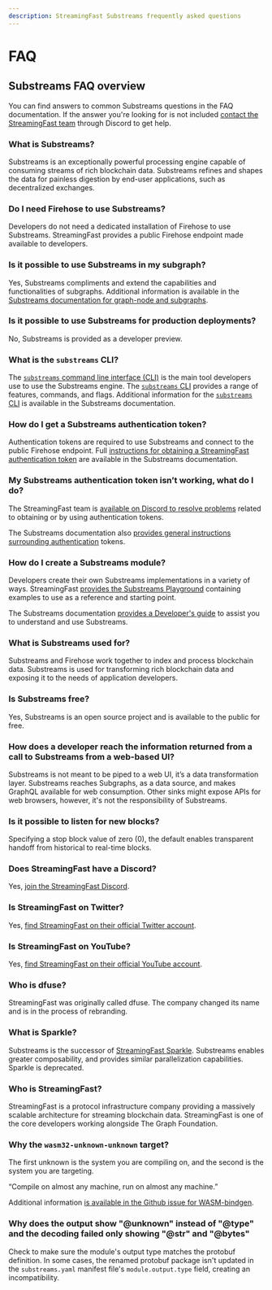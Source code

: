```yaml
---
description: StreamingFast Substreams frequently asked questions
---
```


# FAQ

## **Substreams FAQ overview**

You can find answers to common Substreams questions in the FAQ documentation. If the answer you're looking for is not included [contact the StreamingFast team](https://discord.gg/mYPcRAzeVN) through Discord to get help.

### **What is Substreams?**

Substreams is an exceptionally powerful processing engine capable of consuming streams of rich blockchain data. Substreams refines and shapes the data for painless digestion by end-user applications, such as decentralized exchanges.

### **Do I need Firehose to use Substreams?**

Developers do not need a dedicated installation of Firehose to use Substreams. StreamingFast provides a public Firehose endpoint made available to developers.

### **Is it possible to use Substreams in my subgraph?**

Yes, Substreams compliments and extend the capabilities and functionalities of subgraphs. Additional information is available in the [Substreams documentation for graph-node and subgraphs](https://substreams.streamingfast.io/reference-and-specs/graph-node-setup).

### **Is it possible to use Substreams for production deployments?**

No, Substreams is provided as a developer preview.

### **What is the `substreams` CLI?**

The [`substreams` command line interface (CLI)](command-line-interface.md) is the main tool developers use to use the Substreams engine. The [`substreams` CLI](command-line-interface.md) provides a range of features, commands, and flags. Additional information for the [`substreams` CLI](command-line-interface.md) is available in the Substreams documentation.

### **How do I get a Substreams authentication token?**

Authentication tokens are required to use Substreams and connect to the public Firehose endpoint. Full [instructions for obtaining a StreamingFast authentication token](https://substreams.streamingfast.io/reference-and-specs/authentication) are available in the Substreams documentation.

### **My Substreams authentication token isn’t working, what do I do?**

The StreamingFast team is [available on Discord to resolve problems](https://discord.gg/Ugc7KtkA) related to obtaining or by using authentication tokens.&#x20;

The Substreams documentation also [provides general instructions surrounding authentication](https://substreams.streamingfast.io/reference-and-specs/authentication) tokens.

### **How do I create a Substreams module?**

Developers create their own Substreams implementations in a variety of ways. StreamingFast [provides the Substreams Playground](https://github.com/streamingfast/substreams-playground) containing examples to use as a reference and starting point.

The Substreams documentation [provides a Developer's guide](https://substreams.streamingfast.io/developer-guide/overview) to assist you to understand and use Substreams.

### **What is Substreams used for?**

Substreams and Firehose work together to index and process blockchain data. Substreams is used for transforming rich blockchain data and exposing it to the needs of application developers.

### **Is Substreams free?**

Yes, Substreams is an open source project and is available to the public for free.

### **How does a developer reach the information returned from a call to Substreams from a web-based UI?**

Substreams is not meant to be piped to a web UI, it’s a data transformation layer. Substreams reaches Subgraphs, as a data source, and makes GraphQL available for web consumption. Other sinks might expose APIs for web browsers, however, it's not the responsibility of Substreams.

### Is it possible to listen for new blocks?

Specifying a stop block value of zero (0), the default enables transparent handoff from historical to real-time blocks.

### **Does StreamingFast have a Discord?**

Yes, [join the StreamingFast Discord](https://discord.gg/Ugc7KtkA).

### **Is StreamingFast on Twitter?**

Yes, [find StreamingFast on their official Twitter account](https://twitter.com/streamingfastio).

### **Is StreamingFast on YouTube?**

Yes, [find StreamingFast on their official YouTube account](https://www.youtube.com/c/streamingfast).

### **Who is dfuse?**

StreamingFast was originally called dfuse. The company changed its name and is in the process of rebranding.

### What is Sparkle?

Substreams is the successor of [StreamingFast Sparkle](https://github.com/streamingfast/sparkle). Substreams enables greater composability, and provides similar parallelization capabilities. Sparkle is deprecated.

### **Who is StreamingFast?**

StreamingFast is a protocol infrastructure company providing a massively scalable architecture for streaming blockchain data. StreamingFast is one of the core developers working alongside The Graph Foundation.

### Why the `wasm32-unknown-unknown` target?

The first unknown is the system you are compiling on, and the second is the system you are targeting.

“Compile on almost any machine, run on almost any machine.”

Additional information [is available in the Github issue for WASM-bindgen](https://github.com/rustwasm/wasm-bindgen/issues/979).

### Why does the output show "@unknown" instead of "@type" and the decoding failed only showing "@str" and "@bytes"

Check to make sure the module's output type matches the protobuf definition. In some cases, the renamed protobuf package isn't updated in the `substreams.yaml` manifest file's `module.output.type` field, creating an incompatibility.
